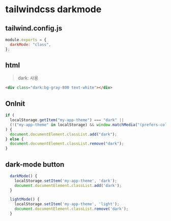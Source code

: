 # tailwindcss darkmode

## tailwind.config.js

```js
module.exports = {
  darkMode: "class",
};
```

## html

> dark: 사용

```html
<div class="dark:bg-gray-800 text-white"></div>
```

## OnInit

```ts
if (
  localStorage.getItem("my-app-theme") === "dark" ||
  (!("my-app-theme" in localStorage) && window.matchMedia("(prefers-color-scheme: dark)").matches)
) {
  document.documentElement.classList.add("dark");
} else {
  document.documentElement.classList.remove("dark");
}
```

## dark-mode button

```ts
  darkMode() {
    localStorage.setItem('my-app-theme', 'dark');
    document.documentElement.classList.add('dark');
  }

  lightMode() {
    localStorage.setItem('my-app-theme', 'light');
    document.documentElement.classList.remove('dark');
  }
```
